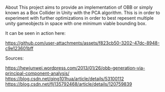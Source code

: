 About
This project aims to provide an implementation of OBB or simply known as a Box Collider in Unity with the PCA algorithm. This is in order to experiment with further optimizations in order to best repesent multiple unity gameobjects in space with one minimum viable bounding box. 

It can be seen in action here:





https://github.com/user-attachments/assets/f823cb50-3202-47dc-8948-c9e123601bff

Sources:

https://hewjunwei.wordpress.com/2013/01/26/obb-generation-via-principal-component-analysis/
https://blog.csdn.net/qing101hua/article/details/53100112
https://blog.csdn.net/flj135792468/article/details/120759839

